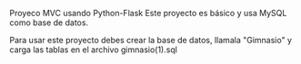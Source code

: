 Proyeco MVC usando Python-Flask
Este proyecto es básico y usa MySQL como base de datos.

Para usar este proyecto debes crear la base de datos, llamala "Gimnasio" y carga las tablas en el archivo gimnasio(1).sql
